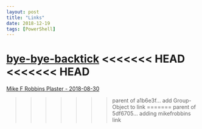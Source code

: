 ```yaml
---
layout: post
title: "Links"
date: 2018-12-19
tags: [PowerShell]
---
```


[bye-bye-backtick](https://get-powershellblog.blogspot.com/2017/07/bye-bye-backtick-natural-line.html)
<<<<<<< HEAD
<<<<<<< HEAD
=======

[Mike F Robbins Plaster - 2018-08-30](https://mikefrobbins.com/2018/08/30/powershell-script-module-design-plaster-template-for-creating-modules/)
>>>>>>> parent of a1b6e3f... add Group-Object to link
=======
>>>>>>> parent of 5df6705... adding mikefrobbins link
